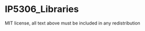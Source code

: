 IP5306_Libraries
=====================================

 MIT license, all text above must be included in any redistribution